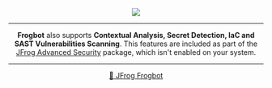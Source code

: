 <div align='center'>

[![](https://raw.githubusercontent.com/jfrog/frogbot/master/resources/v2/noVulnerabilityBannerMR.png)](https://github.com/jfrog/frogbot#readme)

</div>



---

<div align="center">

**Frogbot** also supports **Contextual Analysis, Secret Detection, IaC and SAST Vulnerabilities Scanning**. This features are included as part of the [JFrog Advanced Security](https://jfrog.com/xray/) package, which isn't enabled on your system.

</div>

---

<div align="center">

[🐸 JFrog Frogbot](https://github.com/jfrog/frogbot#readme)

</div>